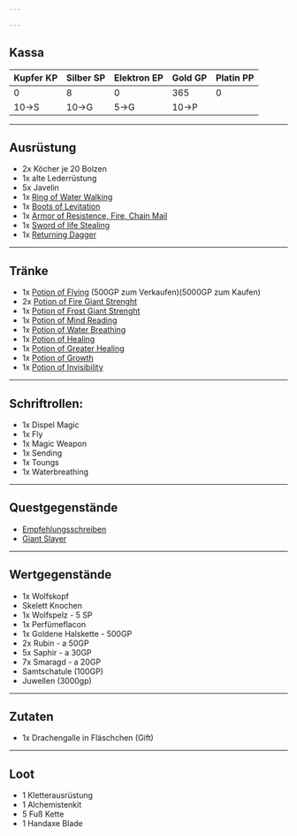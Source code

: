 ```yaml
---

---
```

## Kassa

| Kupfer KP | Silber SP | Elektron EP | Gold GP | Platin PP |
| --------- | --------- | ----------- | ------- | --------- |
| 0         | 8         | 0           | 365     | 0         |
| 10->S     | 10->G     | 5->G        | 10->P   |           |

---
## Ausrüstung
- 2x Köcher je 20 Bolzen
- 1x alte Lederrüstung
- 5x Javelin
- 1x [Ring of Water Walking](https://www.dndbeyond.com/magic-items/4737-ring-of-water-walking) 
- 1x [Boots of Levitation](https://www.dndbeyond.com/magic-items/4588-boots-of-levitation) 
- 1x [Armor of Resistence, Fire, Chain Mail](https://www.dndbeyond.com/magic-items/5371-armor-of-resistance) 
- 1x [Sword of life Stealing](https://www.dndbeyond.com/magic-items/5390-sword-of-life-stealing) 
- 1x [Returning Dagger](https://dnd5e.wikidot.com/artificer:infusions#toc15) 

---
## Tränke
- 1x [Potion of Flying](https://www.dndbeyond.com/magic-items/4704-potion-of-flying) (500GP zum Verkaufen)(5000GP zum Kaufen)
- 2x [Potion of Fire Giant Strenght](https://www.dndbeyond.com/magic-items/5417-potion-of-giant-strength) 
- 1x [Potion of Frost Giant Strenght](https://www.dndbeyond.com/magic-items/5417-potion-of-giant-strength) 
- 1x [Potion of Mind Reading](https://www.dndbeyond.com/magic-items/4711-potion-of-mind-reading) 
- 1x [Potion of Water Breathing](https://www.dndbeyond.com/magic-items/4715-potion-of-water-breathing) 
- 1x [Potion of Healing](https://www.dndbeyond.com/magic-items/4708-potion-of-healing) 
- 1x [Potion of Greater Healing](https://www.dndbeyond.com/magic-items/5133-potion-of-healing-greater) 
- 1x [Potion of Growth](https://www.dndbeyond.com/magic-items/4707-potion-of-growth)  
- 1x [Potion of Invisibility](https://www.dndbeyond.com/magic-items/4710-potion-of-invisibility) 

---
## Schriftrollen:
- 1x Dispel Magic
- 1x Fly
- 1x Magic Weapon
- 1x Sending
- 1x Toungs
- 1x Waterbreathing

---
## Questgegenstände
- [Empfehlungsschreiben](Quests/Abgeschlossen/Quest%207) 
- [Giant Slayer](Gegenstände/Giantslayer)


---
## Wertgegenstände
- 1x Wolfskopf
- Skelett Knochen
- 1x Wolfspelz - 5 SP
- 1x Perfümeflacon
- 1x Goldene Halskette - 500GP
- 2x Rubin - a 50GP
- 5x Saphir - a 30GP
- 7x Smaragd - a 20GP
- Samtschatule (100GP)
- Juwellen (3000gp)

---
## Zutaten
- 1x Drachengalle in Fläschchen (Gift)

---
## Loot
- 1 Kletterausrüstung 
- 1 Alchemistenkit 
- 5 Fuß Kette
- 1 Handaxe Blade
